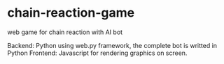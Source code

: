 # chain-reaction-game
web game for chain reaction with AI bot 

Backend: Python using web.py framework, the complete bot is writted in Python
Frontend: Javascript for rendering graphics on screen. 
